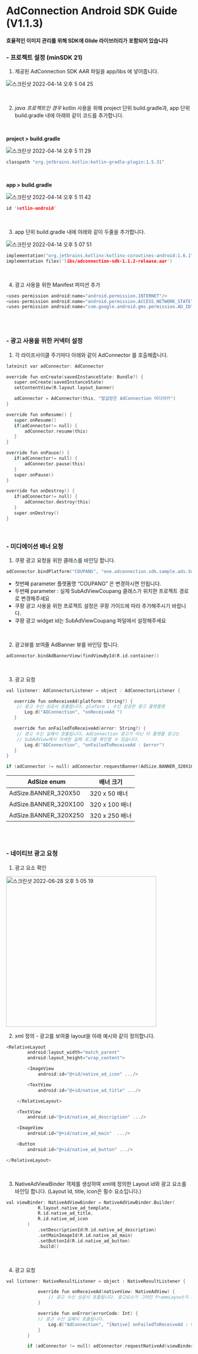 # AdConnection Android SDK Guide (V1.1.3)

**효율적인 이미지 관리를 위해 SDK에 Glide 라이브러리가 포함되어 있습니다**

### -  프로젝트 설정  (minSDK 21)


1. 제공된 AdConnection SDK AAR 파일을 app/libs 에 넣어줍니다.

![스크린샷 2022-04-14 오후 5 04 25](https://user-images.githubusercontent.com/103635743/163358380-c78ad268-9905-415c-9ba4-9ebbed6040b9.png)

<br/>

2. *java 프로젝트인 경우* kotlin 사용을 위해 
project 단위 build.gradle과, app 단위 build.gradle 내에 아래와 같이 코드를 추가합니다.

<br/>

**project > build.gradle**

![스크린샷 2022-04-14 오후 5 11 29](https://user-images.githubusercontent.com/103635743/163358839-7cd7825f-05a4-407b-870b-cb5a261278b3.png)

```c
classpath "org.jetbrains.kotlin:kotlin-gradle-plugin:1.5.31"
```

<br/>

**app > build.gradle**

![스크린샷 2022-04-14 오후 5 11 42](https://user-images.githubusercontent.com/103635743/163358891-39560af3-e5e7-4618-b22a-48e1b55be636.png)

```c
id 'kotlin-android'
```

<br/>

3.  app 단위 build.gradle 내에 아래와 같이 두줄을 추가합니다.

![스크린샷 2022-04-14 오후 5 07 51](https://user-images.githubusercontent.com/103635743/163358540-e625c490-5da1-4c7a-9a9c-fbd43a7729eb.png)

```c
implementation("org.jetbrains.kotlinx:kotlinx-coroutines-android:1.6.1")
implementation files('libs/adconnection-sdk-1.1.2-release.aar')
```

<br/>

4. 광고 사용을 위한 Manifest  퍼미션 추가

```c
<uses-permission android:name="android.permission.INTERNET"/>
<uses-permission android:name="android.permission.ACCESS_NETWORK_STATE"/>
<uses-permission android:name="com.google.android.gms.permission.AD_ID" />
```


<br/><br/>



### - 광고 사용을 위한 커넥터 설정

1. 각 라이프사이클 주기마다 아래와 같이 AdConnector 를 호출해줍니다.

```c
lateinit var adConnector: AdConnector

override fun onCreate(savedInstanceState: Bundle?) {
   super.onCreate(savedInstanceState)
   setContentView(R.layout.layout_banner)

   adConnector = AdConnector(this, "발급받은 AdConnection 미디어키")
}

override fun onResume() {
   super.onResume()
   if(adConnector!= null) {
       adConnector.resume(this)
   }
}

override fun onPause() {
   if(adConnector!= null) {
       adConnector.pause(this)
   }
   super.onPause()
}

override fun onDestroy() {
   if(adConnector!= null) {
       adConnector.destroy(this)
   }
   super.onDestroy()
}
```

<br/>

### - 미디에이션 배너 요청

1. 쿠팡 광고 요청을 위한 클래스를 바인딩 합니다.

```c
adConnector.bindPlatform("COUPANG", "one.adconnection.sdk.sample.ads.SubAdViewCoupang")
```

- 첫번째 parameter 플랫폼명 “COUPANG” 은 변경하시면 안됩니다.
- 두번째 parameter : 실제 SubAdViewCoupang 클래스가 위치한 프로젝트 경로로 변경해주세요
- 쿠팡 광고 사용을 위한 프로젝트 설정은 쿠팡 가이드에 따라 추가해주시기 바랍니다.
- 쿠팡 광고 widget id는 SubAdViewCoupang 파일에서 설정해주세요

<br/>


2. 광고뷰를 보여줄 AdBanner 뷰를 바인딩 합니다.

```c
adConnector.bindAdBannerView(findViewById(R.id.container))
```

<br/>

3. 광고 요청

```c
val listener: AdConnectorListener = object : AdConnectorListener {

   override fun onReceiveAd(platform: String?) {
	// 광고 수신 성공시 호출됩니다. plaform : 수신 성공한 광고 플랫폼명
       Log.d("ADConnection", "onReceiveAd ")
   }

   override fun onFailedToReceiveAd(error: String?) {
	// 광고 수신 실패시 호출됩니다. AdConnection 광고가 아닌 타 플랫폼 광고는 
	// SubAdView에서 자세한 실패 로그를 확인할 수 있습니다.
       Log.d("ADConnection", "onFailedToReceiveAd : $error")
   }
}

if (adConnector != null) adConnector.requestBanner(AdSize.BANNER_320X100, listener)
```

|AdSize enum|배너 크기|
|---|---|
|AdSize.BANNER_320X50|320 x 50 배너|
|AdSize.BANNER_320X100|320 x 100 배너|
|AdSize.BANNER_320X250|320 x 250 배너|

<br/>
<br/>

### - 네이티브 광고 요청

1. 광고 요소 확인
<img width="407" alt="스크린샷 2022-06-28 오후 5 05 19" src="https://user-images.githubusercontent.com/103635743/176127792-3b928f4f-88c2-4ef1-84c1-7369d10d25ea.png">

<br/>

2. xml 정의 - 광고를 보여줄 layout을 아래 예시와 같이 정의합니다.

```c
<RelativeLayout
        android:layout_width="match_parent"
        android:layout_height="wrap_content">

        <ImageView
            android:id="@+id/native_ad_icon" .../>

        <TextView
            android:id="@+id/native_ad_title" .../>

    </RelativeLayout>

    <TextView
        android:id="@+id/native_ad_description" .../>

    <ImageView
        android:id="@+id/native_ad_main"  .../>

    <Button
        android:id="@+id/native_ad_button" .../>

</RelativeLayout>
```

<br/>

3. NativeAdViewBinder 객체를 생성하여 xml에 정의한 Layout id와 광고 요소를 바인딩 합니다.
   (Layout Id, title, icon은 필수 요소입니다.)

```c
val viewBinder: NativeAdViewBinder = NativeAdViewBinder.Builder(
            R.layout.native_ad_template,
            R.id.native_ad_title,
            R.id.native_ad_icon
        )
            .setDescriptionId(R.id.native_ad_description)
            .setMainImageId(R.id.native_ad_main)
            .setButtonId(R.id.native_ad_button)
            .build()
```

<br/>

4. 광고 요청

```c
val listener: NativeResultListener = object : NativeResultListener {

            override fun onReceiveAd(nativeView: NativeAdView) {
                // 광고 수신 성공시 호출됩니다. 광고요소가 그려진 FrameLayout이 return
            }

            override fun onError(errorCode: Int) {
	    	// 광고 수신 실패시 호출됩니다.
                Log.d("AdConnection", "[Native] onFailedToReceiveAd : $errorCode")
            }
        }

        if (adConnector != null) adConnector.requestNativeAd(viewBinder, listener)
```

<br/>
